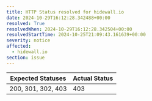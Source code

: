 ```yaml
---
title: HTTP Status resolved for hidewall.io
date: 2024-10-29T16:12:28.342488+00:00
resolved: True
resolvedWhen: 2024-10-29T16:12:28.342504+00:00
resolvedStartTime: 2024-10-25T21:09:43.161639+00:00
severity: notice
affected:
  - hidewall.io
section: issue
---
```


| Expected Statuses | Actual Status  |
|-------------------|----------------|
| 200, 301, 302, 403 | 403 |
